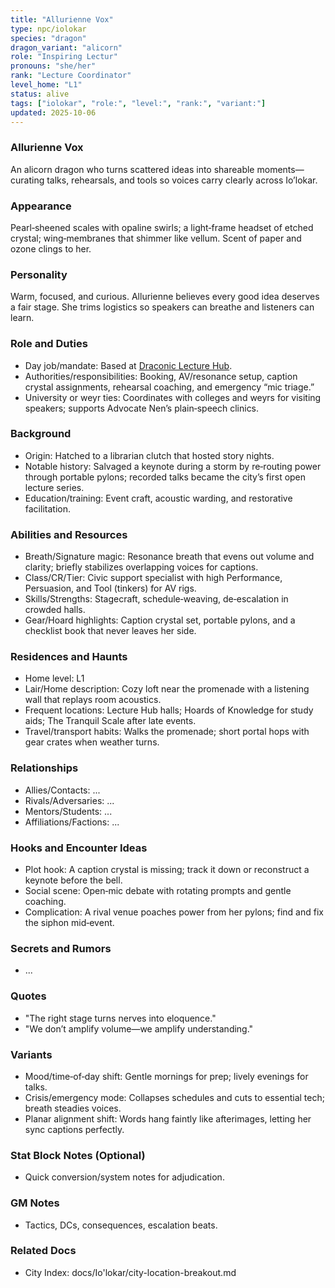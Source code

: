 ```yaml
---
title: "Allurienne Vox"
type: npc/iolokar
species: "dragon"
dragon_variant: "alicorn"
role: "Inspiring Lectur"
pronouns: "she/her"
rank: "Lecture Coordinator"
level_home: "L1"
status: alive
tags: ["iolokar", "role:", "level:", "rank:", "variant:"]
updated: 2025-10-06
---
```

### Allurienne Vox

An alicorn dragon who turns scattered ideas into shareable moments—curating talks, rehearsals, and tools so voices carry clearly across Io’lokar.

### Appearance

Pearl‑sheened scales with opaline swirls; a light‑frame headset of etched crystal; wing‑membranes that shimmer like vellum. Scent of paper and ozone clings to her.

### Personality

Warm, focused, and curious. Allurienne believes every good idea deserves a fair stage. She trims logistics so speakers can breathe and listeners can learn.

### Role and Duties

- Day job/mandate: Based at [Draconic Lecture Hub](docs/Io'lokar/Locations/draconic-lecture-hub.md).
- Authorities/responsibilities: Booking, AV/resonance setup, caption crystal assignments, rehearsal coaching, and emergency “mic triage.”
- University or weyr ties: Coordinates with colleges and weyrs for visiting speakers; supports Advocate Nen’s plain‑speech clinics.

### Background

- Origin: Hatched to a librarian clutch that hosted story nights.
- Notable history: Salvaged a keynote during a storm by re‑routing power through portable pylons; recorded talks became the city’s first open lecture series.
- Education/training: Event craft, acoustic warding, and restorative facilitation.

### Abilities and Resources

- Breath/Signature magic: Resonance breath that evens out volume and clarity; briefly stabilizes overlapping voices for captions.
- Class/CR/Tier: Civic support specialist with high Performance, Persuasion, and Tool (tinkers) for AV rigs.
- Skills/Strengths: Stagecraft, schedule‑weaving, de‑escalation in crowded halls.
- Gear/Hoard highlights: Caption crystal set, portable pylons, and a checklist book that never leaves her side.

### Residences and Haunts

- Home level: L1
- Lair/Home description: Cozy loft near the promenade with a listening wall that replays room acoustics.
- Frequent locations: Lecture Hub halls; Hoards of Knowledge for study aids; The Tranquil Scale after late events.
- Travel/transport habits: Walks the promenade; short portal hops with gear crates when weather turns.

### Relationships

- Allies/Contacts: ...
- Rivals/Adversaries: ...
- Mentors/Students: ...
- Affiliations/Factions: ...

### Hooks and Encounter Ideas

- Plot hook: A caption crystal is missing; track it down or reconstruct a keynote before the bell.
- Social scene: Open‑mic debate with rotating prompts and gentle coaching.
- Complication: A rival venue poaches power from her pylons; find and fix the siphon mid‑event.

### Secrets and Rumors

- ...

### Quotes

- "The right stage turns nerves into eloquence."
- "We don’t amplify volume—we amplify understanding."

### Variants

- Mood/time‑of‑day shift: Gentle mornings for prep; lively evenings for talks.
- Crisis/emergency mode: Collapses schedules and cuts to essential tech; breath steadies voices.
- Planar alignment shift: Words hang faintly like afterimages, letting her sync captions perfectly.

### Stat Block Notes (Optional)

- Quick conversion/system notes for adjudication.

### GM Notes

- Tactics, DCs, consequences, escalation beats.

### Related Docs

- City Index: docs/Io'lokar/city-location-breakout.md

